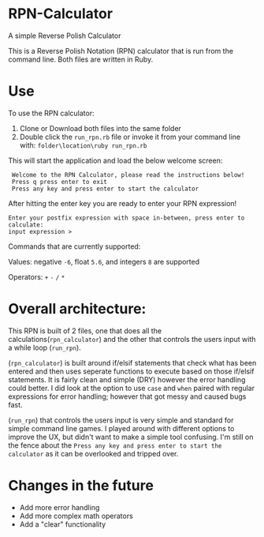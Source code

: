 # RPN-Calculator #
A simple Reverse Polish Calculator


This is a Reverse Polish Notation (RPN) calculator that is run from the command line. Both files are written in Ruby. 

# Use
To use the RPN calculator:
1. Clone or Download both files into the same folder
2. Double click the ```run_rpn.rb``` file or invoke it from your command line with: ```folder\location\ruby run_rpn.rb```


This will start the application and load the below welcome screen:
```
 Welcome to the RPN Calculator, please read the instructions below!
 Press q press enter to exit
 Press any key and press enter to start the calculator
 ```
 
 After hitting the enter key you are ready to enter your RPN expression!
 
 ```
 Enter your postfix expression with space in-between, press enter to calculate:
 input expression >
 ```
 
 Commands that are currently supported:
 
 Values: negative ```-6```, float ```5.6```, and integers ```8``` are supported
 
 Operators: ```+``` ```-``` ```/``` ```*```
 
 
# Overall architecture:
This RPN is built of 2 files, one that does all the calculations(```rpn_calculator```) and the other that controls the users input with a while loop (```run_rpn```).

(```rpn_calculator```) is built around if/elsif statements that check what has been entered and then uses seperate functions to execute based on those if/elsif statements. It is fairly clean and simple (DRY) however the error handling could better. I did look at the option to use ```case``` and ```when``` paired with regular expressions for error handling; however that got messy and caused bugs fast.

(```run_rpn```) that controls the users input is very simple and standard for simple command line games. I played around with different options to improve the UX, but didn't want to make a simple tool confusing. I'm still on the fence about the ```Press any key and press enter to start the calculator``` as it can be overlooked and tripped over.

# Changes in the future # 
* Add more error handling
* Add more complex math operators
* Add a "clear" functionality

 
